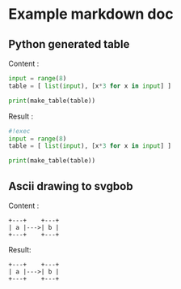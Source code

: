 # Example markdown doc 

## Python generated table

Content :

```python
input = range(8)
table = [ list(input), [x*3 for x in input] ]

print(make_table(table))
```

Result :

```python
#!exec
input = range(8)
table = [ list(input), [x*3 for x in input] ]

print(make_table(table))
```

## Ascii drawing to svgbob

Content :

```
+---+    +---+
| a |--->| b |
+---+    +---+
```

Result:

```svgbob
+---+    +---+
| a |--->| b |
+---+    +---+
```

